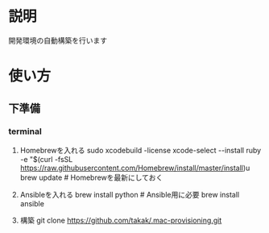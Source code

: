 # 説明

開発環境の自動構築を行います

# 使い方

## 下準備

### terminal

1. Homebrewを入れる
    sudo xcodebuild -license
    xcode-select --install
    ruby -e "$(curl -fsSL https://raw.githubusercontent.com/Homebrew/install/master/install)u
    brew update # Homebrewを最新にしておく

2. Ansibleを入れる
    brew install python # Ansible用に必要
    brew install ansible

3. 構築
    git clone https://github.com/takak/.mac-provisioning.git
